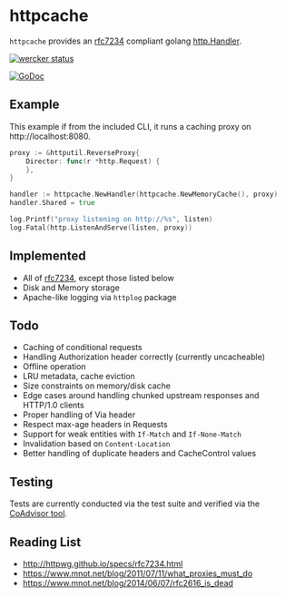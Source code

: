 
# httpcache

`httpcache` provides an [rfc7234][] compliant golang [http.Handler](http://golang.org/pkg/net/http/#Handler).

[![wercker status](https://app.wercker.com/status/a76986990d27e72ea656bb37bb93f59f/m "wercker status")](https://app.wercker.com/project/bykey/a76986990d27e72ea656bb37bb93f59f)

[![GoDoc](https://godoc.org/github.com/lox/httpcache?status.svg)](https://godoc.org/github.com/lox/httpcache)

## Example

This example if from the included CLI, it runs a caching proxy on http://localhost:8080.

```go
proxy := &httputil.ReverseProxy{
    Director: func(r *http.Request) {
    },
}

handler := httpcache.NewHandler(httpcache.NewMemoryCache(), proxy)
handler.Shared = true

log.Printf("proxy listening on http://%s", listen)
log.Fatal(http.ListenAndServe(listen, proxy))
```

## Implemented

- All of [rfc7234][], except those listed below
- Disk and Memory storage
- Apache-like logging via `httplog` package

## Todo

- Caching of conditional requests
- Handling Authorization header correctly (currently uncacheable)
- Offline operation
- LRU metadata, cache eviction
- Size constraints on memory/disk cache
- Edge cases around handling chunked upstream responses and HTTP/1.0 clients
- Proper handling of Via header
- Respect max-age headers in Requests
- Support for weak entities with `If-Match` and `If-None-Match`
- Invalidation based on `Content-Location`
- Better handling of duplicate headers and CacheControl values

## Testing

Tests are currently conducted via the test suite and verified via the [CoAdvisor tool](http://coad.measurement-factory.com/).

## Reading List

- http://httpwg.github.io/specs/rfc7234.html
- https://www.mnot.net/blog/2011/07/11/what_proxies_must_do
- https://www.mnot.net/blog/2014/06/07/rfc2616_is_dead

[rfc7234]: http://httpwg.github.io/specs/rfc7234.html
